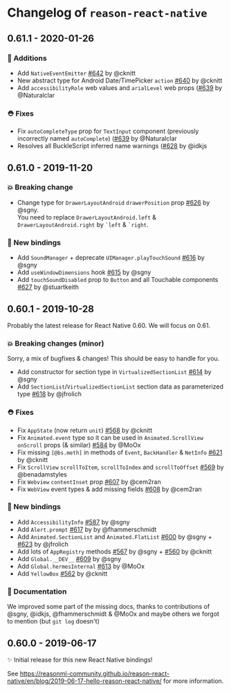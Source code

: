 # Changelog of `reason-react-native`

## 0.61.1 - 2020-01-26

### 🚀 Additions

- Add `NativeEventEmitter`
  [#642](https://github.com/reason-react-native/reason-react-native/pull/642) by
  @cknitt
- New abstract type for Android Date/TimePicker `action`
  [#640](https://github.com/reason-react-native/reason-react-native/pull/640) by
  @cknitt
- Add `accessibilityRole` web values and `arialLevel` web props
  ([#639](https://github.com/reason-react-native/reason-react-native/pull/639)
  by @Naturalclar

### ⛑ Fixes

- Fix `autoCompleteType` prop for `TextInput` component (previously incorrectly
  named `autoComplete`)
  ([#639](https://github.com/reason-react-native/reason-react-native/pull/639)
  by @Naturalclar
- Resolves all BuckleScript inferred name warnings
  ([#628](https://github.com/reason-react-native/reason-react-native/pull/628)
  by @idkjs

## 0.61.0 - 2019-11-20

### 💥 Breaking change

- Change type for `DrawerLayoutAndroid` `drawerPosition` prop
  [#626](https://github.com/reason-react-native/reason-react-native/pull/626) by
  @sgny.  
  You need to replace `DrawerLayoutAndroid.left` & `DrawerLayoutAndroid.right`
  by `` `left `` & `` `right ``.

### 🚀 New bindings

- Add `SoundManager` + deprecate `UIManager.playTouchSound`
  [#616](https://github.com/reason-react-native/reason-react-native/pull/616) by
  @sgny
- Add `useWindowDimensions` hook
  [#615](https://github.com/reason-react-native/reason-react-native/pull/615) by
  @sgny
- Add `touchSoundDisabled` prop to `Button` and all Touchable components
  [#627](https://github.com/reason-react-native/reason-react-native/pull/627) by
  @stuartkeith

## 0.60.1 - 2019-10-28

Probably the latest release for React Native 0.60. We will focus on 0.61.

### 💥 Breaking changes (minor)

Sorry, a mix of bugfixes & changes! This should be easy to handle for you.

- Add constructor for section type in `VirtualizedSectionList`
  [#614](https://github.com/reason-react-native/reason-react-native/pull/614) by
  @sgny
- Add `SectionList`/`VirtualizedSectionList` section data as parameterized type
  [#618](https://github.com/reason-react-native/reason-react-native/pull/618) by
  @jfrolich

### ⛑ Fixes

- Fix `AppState` (now return `unit`)
  [#568](https://github.com/reason-react-native/reason-react-native/pull/568) by
  @cknitt
- Fix `Animated.event` type so it can be used in `Animated.ScrollView`
  `onScroll` props (& similar)
  [#584](https://github.com/reason-react-native/reason-react-native/pull/584) by
  @MoOx
- Fix missing `[@bs.meth]` in methods of `Event`, `BackHandler` & `NetInfo`
  [#621](https://github.com/reason-react-native/reason-react-native/pull/621) by
  @cknitt
- Fix `ScrollView` `scrollToItem`, `scrollToIndex` and `scrollToOffset`
  [#569](https://github.com/reason-react-native/reason-react-native/pull/569) by
  @benadamstyles
- Fix `Webview` `contentInset` prop
  [#607](https://github.com/reason-react-native/reason-react-native/pull/607) by
  @cem2ran
- Fix `WebView` event types & add missing fields
  [#608](https://github.com/reason-react-native/reason-react-native/pull/608) by
  @cem2ran

### 🚀 New bindings

- Add `AccessibilityInfo`
  [#587](https://github.com/reason-react-native/reason-react-native/pull/587) by
  @sgny
- Add `Alert.prompt`
  [#617](https://github.com/reason-react-native/reason-react-native/pull/617) by
  by @fhammerschmidt
- Add `Animated.SectionList` and `Animated.FlatList`
  [#600](https://github.com/reason-react-native/reason-react-native/pull/600) by
  @sgny +
  [#623](https://github.com/reason-react-native/reason-react-native/pull/623) by
  @jfrolich
- Add lots of `AppRegistry` methods
  [#567](https://github.com/reason-react-native/reason-react-native/pull/567) by
  @sgny +
  [#560](https://github.com/reason-react-native/reason-react-native/pull/560) by
  @cknitt
- Add `Global.__DEV__`
  [#609](https://github.com/reason-react-native/reason-react-native/pull/609) by
  @sgny
- Add `Global.hermesInternal`
  [#613](https://github.com/reason-react-native/reason-react-native/pull/613) by
  @MoOx
- Add `YellowBox`
  [#562](https://github.com/reason-react-native/reason-react-native/pull/562) by
  @cknitt

### 📖 Documentation

We improved some part of the missing docs, thanks to contributions of @sgny,
@idkjs, @fhammerschmidt & @MoOx and maybe others we forgot to mention (but
`git log` doesn't)

## 0.60.0 - 2019-06-17

✨ Initial release for this new React Native bindings!

See
<https://reasonml-community.github.io/reason-react-native/en/blog/2019-06-17-hello-reason-react-native/>
for more information.
